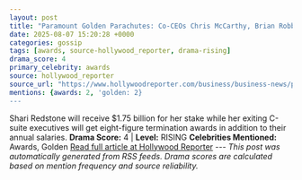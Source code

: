 ```yaml
---
layout: post
title: "Paramount Golden Parachutes: Co-CEOs Chris McCarthy, Brian Robbins to Get $18 Million Payouts"
date: 2025-08-07 15:20:28 +0000
categories: gossip
tags: [awards, source-hollywood_reporter, drama-rising]
drama_score: 4
primary_celebrity: awards
source: hollywood_reporter
source_url: "https://www.hollywoodreporter.com/business/business-news/paramount-chris-mccarthy-brian-robbins-pay-1236339354/"
mentions: {awards: 2, 'golden: 2}
---
```


Shari Redstone will receive $1.75 billion for her stake while her exiting C-suite executives will get eight-figure termination awards in addition to their annual salaries. **Drama Score:** 4 | **Level:** RISING **Celebrities Mentioned:** Awards, Golden [Read full article at Hollywood Reporter](https://www.hollywoodreporter.com/business/business-news/paramount-chris-mccarthy-brian-robbins-pay-1236339354/) --- *This post was automatically generated from RSS feeds. Drama scores are calculated based on mention frequency and source reliability.*